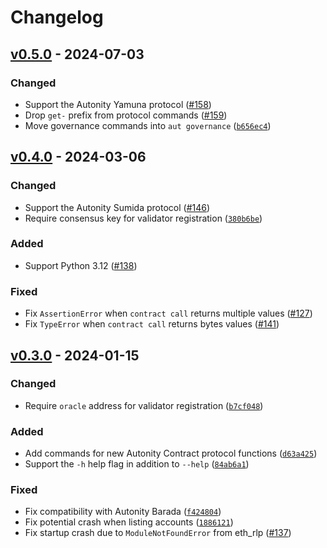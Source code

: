 # Changelog

## [v0.5.0] - 2024-07-03

### Changed

- Support the Autonity Yamuna protocol ([#158](https://github.com/autonity/autonity-cli/pull/158))
- Drop `get-` prefix from protocol commands ([#159](https://github.com/autonity/autonity-cli/issues/159))
- Move governance commands into `aut governance` ([`b656ec4`](https://github.com/autonity/autonity-cli/commit/b656ec4))

## [v0.4.0] - 2024-03-06

### Changed

- Support the Autonity Sumida protocol ([#146](https://github.com/autonity/autonity-cli/issues/146))
- Require consensus key for validator registration ([`380b6be`](https://github.com/autonity/autonity-cli/commit/380b6be))

### Added

- Support Python 3.12 ([#138](https://github.com/autonity/autonity-cli/issues/138))

### Fixed

- Fix `AssertionError` when `contract call` returns multiple values ([#127](https://github.com/autonity/autonity-cli/issues/127))
- Fix `TypeError` when `contract call` returns bytes values ([#141](https://github.com/autonity/autonity-cli/issues/141))

## [v0.3.0] - 2024-01-15

### Changed

- Require `oracle` address for validator registration ([`b7cf048`](https://github.com/autonity/autonity-cli/commit/b7cf048))

### Added

- Add commands for new Autonity Contract protocol functions ([`d63a425`](https://github.com/autonity/autonity-cli/commit/d63a425))
- Support the `-h` help flag in addition to `--help` ([`84ab6a1`](https://github.com/autonity/autonity-cli/commit/84ab6a1))

### Fixed

- Fix compatibility with Autonity Barada ([`f424804`](https://github.com/autonity/autonity-cli/commit/f424804))
- Fix potential crash when listing accounts ([`1886121`](https://github.com/autonity/autonity-cli/commit/1886121))
- Fix startup crash due to `ModuleNotFoundError` from eth_rlp ([#137](https://github.com/autonity/autonity-cli/issues/137))

[v0.5.0]: https://github.com/autonity/autonity-cli/releases/tag/v0.5.0
[v0.4.0]: https://github.com/autonity/autonity-cli/releases/tag/v0.4.0
[v0.3.0]: https://github.com/autonity/autonity-cli/releases/tag/v0.3.0
